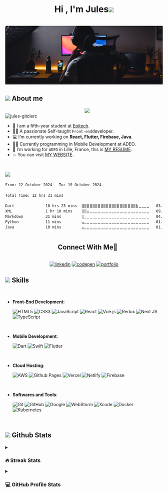 <h1 align="center"><b>Hi , I'm Jules</b><img src="https://media.giphy.com/media/hvRJCLFzcasrR4ia7z/giphy.gif" width="35"></h1>
<br>
<!--  -->
<img src="https://github.com/Jules-gitclerc/Jules-gitclerc/blob/main/banner_edit.png" />
<br>

## <picture><img src = "https://github.com/7oSkaaa/7oSkaaa/blob/main/Images/about_me.gif?raw=true" width = 50px></picture> About me

<picture> <img align="right" src="https://github.com/7oSkaaa/7oSkaaa/blob/main/Images/Right_Side.gif?raw=true" width = 250px></picture>

<br>
<img src="https://komarev.com/ghpvc/?username=jules-gitclerc&label=Profile%20views&color=0047AB&style=plastic?" alt="jules-gitclerc" height=25px, width=160px/> 
<br>

- :school: I am a fifth-year student at [Epitech](https://www.epitech.eu).
- :technologist: A passionate Self-taught `Front-end`developer.
- :computer: I’m currently working on **React, Flutter, Firebase, Java**.
- :student: Currently programming in Mobile Development at ADEO.
- :thinking: I’m working for `ADEO` in Lille, France, this is [MY RESUME](https://jules-gitclerc.github.io/Jules_Clerc_resume.pdf).
- :boom: You can visit [MY WEBSITE](https://jules-gitclerc.github.io/MyPortfolio/).
<br>

  <img src="https://user-images.githubusercontent.com/73097560/115834477-dbab4500-a447-11eb-908a-139a6edaec5c.gif"><br>
  
<!--START_SECTION:waka-->

```txt
From: 12 October 2024 - To: 19 October 2024

Total Time: 12 hrs 31 mins

Dart              10 hrs 25 mins  ⣿⣿⣿⣿⣿⣿⣿⣿⣿⣿⣿⣿⣿⣿⣿⣿⣿⣿⣿⣿⣷⣀⣀⣀⣀   83.21 %
XML               1 hr 10 mins    ⣿⣿⣤⣀⣀⣀⣀⣀⣀⣀⣀⣀⣀⣀⣀⣀⣀⣀⣀⣀⣀⣀⣀⣀⣀   09.35 %
Markdown          31 mins         ⣿⣀⣀⣀⣀⣀⣀⣀⣀⣀⣀⣀⣀⣀⣀⣀⣀⣀⣀⣀⣀⣀⣀⣀⣀   04.14 %
Python            11 mins         ⣤⣀⣀⣀⣀⣀⣀⣀⣀⣀⣀⣀⣀⣀⣀⣀⣀⣀⣀⣀⣀⣀⣀⣀⣀   01.49 %
Java              10 mins         ⣤⣀⣀⣀⣀⣀⣀⣀⣀⣀⣀⣀⣀⣀⣀⣀⣀⣀⣀⣀⣀⣀⣀⣀⣀   01.42 %
```

<!--END_SECTION:waka-->
  
<div id="user-content-toc">
  <ul align="center">
    <summary><h2 style="display: inline-block">Connect With Me🤝</h2></summary>
  </ul>
</div>

<p align="center">
	<a href="https://www.linkedin.com/in/jules-clerc/" target="blank"><img align="center"
        src="https://img.shields.io/badge/linkedin-%230077B5.svg?style=for-the-badge&logo=linkedin&logoColor=white"
        alt="linkedin" height="30"/></a>
	<a href="https://codepen.io/Surfy971" target="blank"><img align="center"src="https://img.shields.io/badge/Codepen-000000?style=for-the-badge&logo=codepen&logoColor=white" alt="codepen" height="30" alt="codepen"/></a>
	<a href="https://jules-gitclerc.github.io/MyPortfolio/" target="blank"><img align="center" src="https://img.shields.io/badge/Portfolio-%23000000.svg?style=for-the-badge&logo=firefox&logoColor=#FF7139" height="30" alt="portfolio"/></a>
</p>

<!--  -->

## <img src="https://media2.giphy.com/media/QssGEmpkyEOhBCb7e1/giphy.gif?cid=ecf05e47a0n3gi1bfqntqmob8g9aid1oyj2wr3ds3mg700bl&rid=giphy.gif" width ="25"><b> Skills</b>

<br> 

<p align="center">
	
  - **Front-End Development**:

	![HTML5](https://img.shields.io/badge/HTML5%20-%23E34F26.svg?style=for-the-badge&logo=html5&logoColor=white)
   	![CSS3](https://img.shields.io/badge/CSS%20-%231572B6.svg?style=for-the-badge&logo=css3&logoColor=white)
   	![JavaScript](https://img.shields.io/badge/JavaScript%20-%23F7DF1E.svg?style=for-the-badge&logo=javascript&logoColor=black)
	![React](https://img.shields.io/badge/react-%2320232a.svg?style=for-the-badge&logo=react&logoColor=%2361DAFB)
	![Vue.js](https://img.shields.io/badge/vuejs-%2335495e.svg?style=for-the-badge&logo=vuedotjs&logoColor=%234FC08D)
	![Redux](https://img.shields.io/badge/redux-%23593d88.svg?style=for-the-badge&logo=redux&logoColor=white)
	![Next JS](https://img.shields.io/badge/Next-black?style=for-the-badge&logo=next.js&logoColor=white)
	![TypeScript](https://img.shields.io/badge/typescript-%23007ACC.svg?style=for-the-badge&logo=typescript&logoColor=white)

<br>   
    
- **Mobile Development**:

  	![Dart](https://img.shields.io/badge/dart-%230175C2.svg?style=for-the-badge&logo=dart&logoColor=white)
  	![Swift](https://img.shields.io/badge/swift-F54A2A?style=for-the-badge&logo=swift&logoColor=white)
	![Flutter](https://img.shields.io/badge/Flutter-%2302569B.svg?style=for-the-badge&logo=Flutter&logoColor=white)

<br>

- **Cloud Hosting**:

	![AWS](https://img.shields.io/badge/AWS-%23FF9900.svg?style=for-the-badge&logo=amazon-aws&logoColor=white)
  	![Github Pages](https://img.shields.io/badge/GitHub%20Pages-%23327FC7.svg?style=for-the-badge&logo=github&logoColor=white)
  	![Vercel](https://img.shields.io/badge/vercel-%23000000.svg?style=for-the-badge&logo=vercel&logoColor=white)
  	![Netlify](https://img.shields.io/badge/netlify-%23000000.svg?style=for-the-badge&logo=netlify&logoColor=#00C7B7)
	![Firebase](https://img.shields.io/badge/firebase-%23039BE5.svg?style=for-the-badge&logo=firebase)
<br>

- **Softwares and Tools**:
  
  	![Git](https://img.shields.io/badge/git-%23F05033.svg?style=for-the-badge&logo=git&logoColor=white)
    	![GitHub](https://img.shields.io/badge/github-%23121011.svg?style=for-the-badge&logo=github&logoColor=white)
    	![Google](https://img.shields.io/badge/google-%234285F4.svg?style=for-the-badge&logo=google&logoColor=white)
  	![WebStorm](https://img.shields.io/badge/webstorm-143?style=for-the-badge&logo=webstorm&logoColor=white&color=black)
	![Xcode](https://img.shields.io/badge/Xcode-007ACC?style=for-the-badge&logo=Xcode&logoColor=white)
	![Docker](https://img.shields.io/badge/docker-%230db7ed.svg?style=for-the-badge&logo=docker&logoColor=white)
	![Kubernetes](https://img.shields.io/badge/kubernetes-%23326ce5.svg?style=for-the-badge&logo=kubernetes&logoColor=white)

</p>
  
<br>

## <picture> <img src = "https://github.com/7oSkaaa/7oSkaaa/blob/main/Images/Statistics.gif?raw=true" width = 50px>  </picture> Github Stats

<details><summary><h3> 🔥 Streak Stats</h3></summary>

----	

<p align="center">
  <img src="https://github-readme-streak-stats.herokuapp.com/?user=jules-gitclerc&theme=tokyonight_duo" alt="jules-gitclerc" />
</p>

</details>

<details><summary><h3>💻 GitHub Profile Stats</h3></summary>

----
	
<p align="center">
    <a href="https://github.com/anuraghazra/github-readme-stats">
	    <img alt="jules-gitclerc's Github Stats" src="https://github-readme-stats.vercel.app/api?username=jules-gitclerc&show_icons=true&count_private=true&locale=en&theme=tokyonight&layout=compact" height="230px"/></a>
	  <img src="https://github-readme-stats.vercel.app/api/top-langs?username=jules-gitclerc&layout=compact&langs_count=10&show_icons=true&locale=en&theme=tokyonight" alt="jules-gitclerc" height="230px"/>
<br/>

  <b>Note:</b> Top languages is only a metric of the languages my public code consists of and doesn't reflect experience or skill level.
  </p>
</details>
